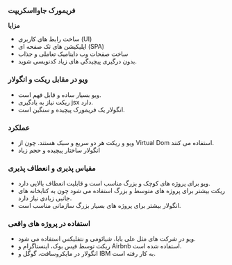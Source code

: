 ### فریمورک جاوااسکریپت
**مزایا** 
* ساخت رابط های کاربری (UI)
* اپلیکیشن های تک صفحه ای (SPA) 
* ساخت صفحات وب داینامیک تعاملی و جذاب
* بدون درگیری پیچیدگی های زیاد کدنویسی شوید.
### ویو در مقابل ریکت و انگولار 
* ویو بسیار ساده و قابل فهم است.
* ریکت نیاز به یادگیری jsx دارد.
* انگولار یک فریمورک پیچیده و سنگین است.
### عملکرد
* ویو و ریکت هر دو سریع و سبک هستند. چون از Virtual Dom استفاده می کنند.
* انگولار ساختار پیچیده و حجم زیاد
### مقیاس پذیری و انعطاف پذیری
* ویو برای پروژه های کوچک و بزرگ مناسب است و قابلیت انعطاف بالایی دارد.
* ریکت بیشتر برای پروژه های متوسط و بزرگ استفاده می شود چون به کتابخانه های جانبی زیادی نیاز دارد.
* انگولار بیشتر برای پروژه های بسیار بزرگ سازمانی مناسب است.
### استفاده در پروژه های واقعی
* ویو در شرکت های مثل علی بابا، شیائومی و نتفلیکس استفاده می شود.
* ریکت توسط فیس بوک، اینستاگرام و Airbnb استفاده شده است.
* انگولار در مایکروسافت، گوگل و IBM به کار رفته است.

